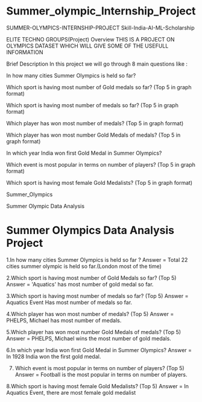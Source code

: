 # Summer_olympic_Internship_Project
SUMMER-OLYMPICS-INTERNSHIP-PROJECT
Skill-India-AI-ML-Scholarship

ELITE TECHNO GROUPS(Project) Overview THIS IS A PROJECT ON OLYMPICS DATASET WHICH WILL GIVE SOME OF THE USEFULL INFORMATION

Brief Description In this project we will go through 8 main questions like :

In how many cities Summer Olympics is held so far?

Which sport is having most number of Gold medals so far? (Top 5 in graph format)

Which sport is having most number of medals so far? (Top 5 in graph format)

Which player has won most number of medals? (Top 5 in graph format)

Which player has won most number Gold Medals of medals? (Top 5 in graph format)

In which year India won first Gold Medal in Summer Olympics?

Which event is most popular in terms on number of players? (Top 5 in graph format)

Which sport is having most female Gold Medalists? (Top 5 in graph format)

Summer_Olympics

Summer Olympic Data Analysis

# Summer Olympics Data Analysis Project

1.In how many cities Summer Olympics is held so far ?
Answer = Total 22 cities summer olympic is held so far.(London most of the time)

2.Which sport is having most number of Gold Medals so far? (Top 5)
Answer = 'Aquatics' has most number of gold medal so far.

3.Which sport is having most number of medals so far? (Top 5)
Answer = Aquatics Event Has most number of medals so far.

4.Which player has won most number of medals? (Top 5)
Answer = PHELPS, Michael has most number of medals.

5.Which player has won most number Gold Medals of medals? (Top 5)
Answer = PHELPS, Michael wins the most number of gold medals.

6.In which year India won first Gold Medal in Summer Olympics?
Answer = In 1928 India won the first gold medal. 

7. Which event is most popular in terms on number of players? (Top 5) 
Answer = Football is the most popular in terms on number of players.

8.Which sport is having most female Gold Medalists? (Top 5)
Answer = In Aquatics Event, there are most female gold medalist
